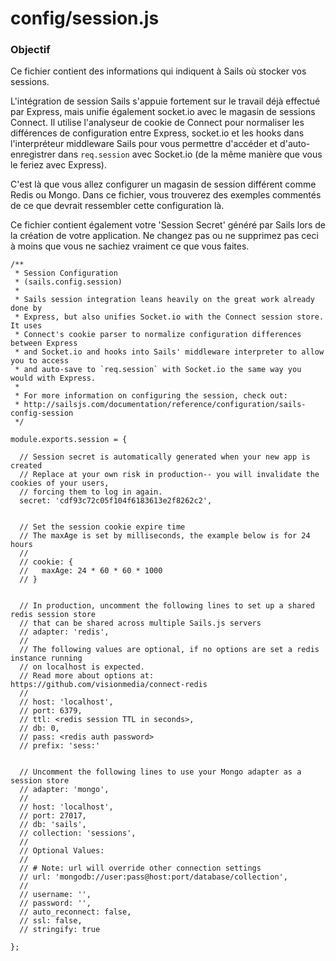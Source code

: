 # config/session.js
### Objectif
Ce fichier contient des informations qui indiquent à Sails où stocker vos sessions.

L'intégration de session Sails s'appuie fortement sur le travail déjà effectué par Express, mais unifie également socket.io avec le magasin de sessions Connect. Il utilise l'analyseur de cookie de Connect pour normaliser les différences de configuration entre Express, socket.io et les hooks dans l'interpréteur middleware Sails pour vous permettre d'accéder et d'auto-enregistrer dans `req.session` avec Socket.io (de la même manière que vous le feriez avec Express).

C'est là que vous allez configurer un magasin de session différent comme Redis ou Mongo. Dans ce fichier, vous trouverez des exemples commentés de ce que devrait ressembler cette configuration là.

Ce fichier contient également votre 'Session Secret' généré par Sails lors de la création de votre application. Ne changez pas ou ne supprimez pas ceci à moins que vous ne sachiez vraiment ce que vous faites.

<docmeta name="displayName" value="session.js">

```
/**
 * Session Configuration
 * (sails.config.session)
 *
 * Sails session integration leans heavily on the great work already done by
 * Express, but also unifies Socket.io with the Connect session store. It uses
 * Connect's cookie parser to normalize configuration differences between Express
 * and Socket.io and hooks into Sails' middleware interpreter to allow you to access
 * and auto-save to `req.session` with Socket.io the same way you would with Express.
 *
 * For more information on configuring the session, check out:
 * http://sailsjs.com/documentation/reference/configuration/sails-config-session
 */

module.exports.session = {

  // Session secret is automatically generated when your new app is created
  // Replace at your own risk in production-- you will invalidate the cookies of your users,
  // forcing them to log in again.
  secret: 'cdf93c72c05f104f6183613e2f8262c2',


  // Set the session cookie expire time
  // The maxAge is set by milliseconds, the example below is for 24 hours
  //
  // cookie: {
  //   maxAge: 24 * 60 * 60 * 1000
  // }


  // In production, uncomment the following lines to set up a shared redis session store
  // that can be shared across multiple Sails.js servers
  // adapter: 'redis',
  //
  // The following values are optional, if no options are set a redis instance running
  // on localhost is expected.
  // Read more about options at: https://github.com/visionmedia/connect-redis
  //
  // host: 'localhost',
  // port: 6379,
  // ttl: <redis session TTL in seconds>,
  // db: 0,
  // pass: <redis auth password>
  // prefix: 'sess:'


  // Uncomment the following lines to use your Mongo adapter as a session store
  // adapter: 'mongo',
  //
  // host: 'localhost',
  // port: 27017,
  // db: 'sails',
  // collection: 'sessions',
  //
  // Optional Values:
  //
  // # Note: url will override other connection settings
  // url: 'mongodb://user:pass@host:port/database/collection',
  //
  // username: '',
  // password: '',
  // auto_reconnect: false,
  // ssl: false,
  // stringify: true

};

```
